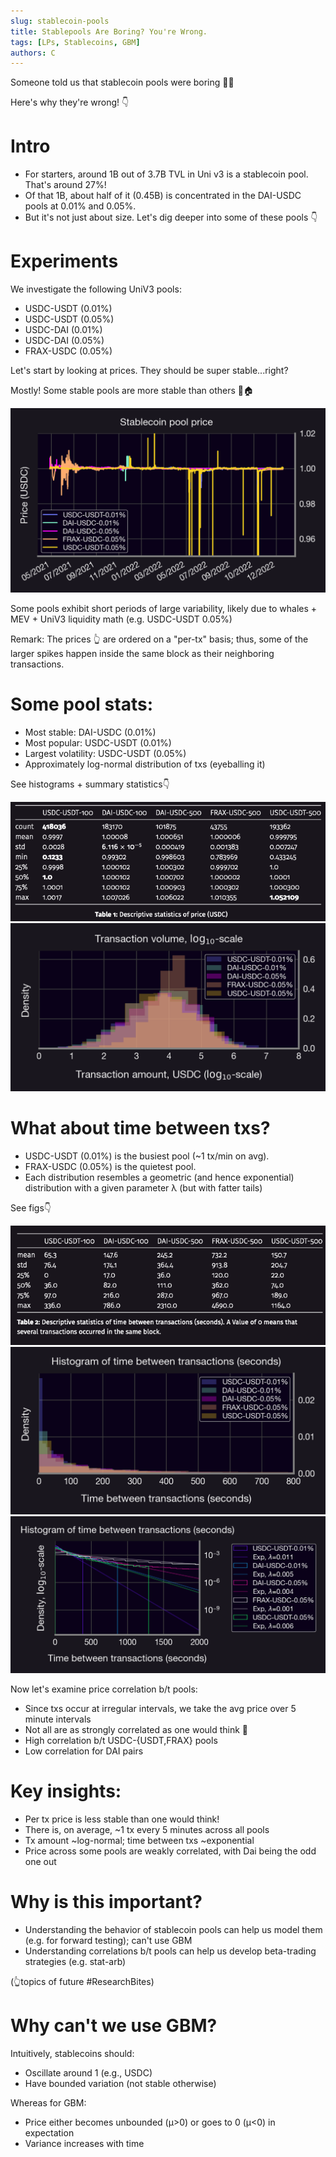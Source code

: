 ```yaml
---
slug: stablecoin-pools
title: Stablepools Are Boring? You're Wrong.
tags: [LPs, Stablecoins, GBM]
authors: C
---
```

Someone told us that stablecoin pools were boring 😬🤯

Here's why they're wrong! 👇

<!--truncate-->

# Intro

- For starters, around 1B out of 3.7B TVL in Uni v3 is a stablecoin pool. That's around 27%!
- Of that 1B, about half of it (0.45B) is concentrated in the DAI-USDC pools at 0.01% and 0.05%.
- But it's not just about size. Let's dig deeper into some of these pools 👇

# Experiments


We investigate the following UniV3 pools:

- USDC-USDT (0.01%)
- USDC-USDT (0.05%)
- USDC-DAI (0.01%)
- USDC-DAI (0.05%)
- FRAX-USDC (0.05%)


Let's start by looking at prices. They should be super stable...right?

Mostly! Some stable pools are more stable than others 🐷🏠

![img-1](./im1.png)

Some pools exhibit short periods of large variability, likely due to whales + MEV + UniV3 liquidity math (e.g. USDC-USDT 0.05%)



Remark: The prices 👆 are ordered on a "per-tx" basis; thus, some of the larger spikes happen inside the same block as their neighboring transactions. 



# Some pool stats:
- Most stable: DAI-USDC (0.01%)
- Most popular: USDC-USDT (0.01%)
- Largest volatility: USDC-USDT (0.05%)
- Approximately log-normal distribution of txs (eyeballing it)

See histograms + summary statistics👇 

![img-2](./im2.png)
![img-3](./im3.png)





# What about time between txs?

- USDC-USDT (0.01%) is the busiest pool (~1 tx/min on avg).
- FRAX-USDC (0.05%) is the quietest pool. 
- Each distribution resembles a geometric (and hence exponential) distribution with a given parameter λ (but with fatter tails)

 See figs👇


![img-4](./im4.png)
![img-5](./im5.png)
![img-6](./im6.png)


Now let's examine price correlation b/t pools:

- Since txs occur at irregular intervals, we take the avg price over 5 minute intervals
- Not all are as strongly correlated as one would think 🤔
- High correlation b/t USDC-{USDT,FRAX} pools
- Low correlation for DAI pairs 




# Key insights:

- Per tx price is less stable than one would think!
- There is, on average, ~1 tx every 5 minutes across all pools
- Tx amount ~log-normal; time between txs ~exponential
- Price across some pools are weakly correlated, with Dai being the odd one out





# Why is this important?

- Understanding the behavior of stablecoin pools can help us model them (e.g. for forward testing); can't use GBM
- Understanding correlations b/t pools can help us develop beta-trading strategies (e.g. stat-arb)

(👆topics of future #ResearchBites)




# Why can't we use GBM? 

Intuitively, stablecoins should:

- Oscillate around 1 (e.g., USDC) 
- Have bounded variation (not stable otherwise) 

Whereas for GBM:

- Price either becomes unbounded (µ>0) or goes to 0 (µ<0)  in expectation
- Variance increases with time 





